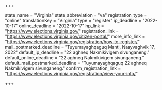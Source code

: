 +++

state_name = "Virginia"
state_abbreviation = "va"
registration_type = "online"
translationKey = "Virginia"
type = "register"
ip_deadline = "2022-10-17"
online_deadline = "2022-10-17"
hp_link = "https://www.elections.virginia.gov/"
registration_link = "https://www.elections.virginia.gov/citizen-portal/"
more_info_link = "https://www.elections.virginia.gov/registration/how-to-register/"
mail_postmarked_deadline = "Tuyumayaghqaguq Manti, Naayvaghvik 17, 2022"
default_ip_deadline = "22 aghneq Nakmikivigem sivunganeng."
default_online_deadline = "22 aghneq Nakmikivigem sivunganeng."
default_mail_postmarked_deadline = "Tuyumayaghqaguq 22 aghneq Nakmikivigem sivunganeng."
confirm_registration_link = "https://www.elections.virginia.gov/registration/view-your-info/"

+++